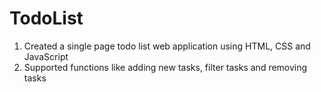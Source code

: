 # TodoList
1. Created a single page todo list web application using HTML, CSS and JavaScript
2. Supported functions like adding new tasks, filter tasks and removing tasks 
